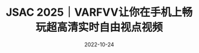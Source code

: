 ---
title: JSAC 2025｜VARFVV让你在手机上畅玩超高清实时自由视点视频
date: 2022-10-24
type: landing

sections:
  - block: contact
    content:

      text: |-
         # JSAC 2025｜VARFVV让你在手机上畅玩超高清实时自由视点视频
         >**题目**：VARFVV: View-Adaptive Real-Time Interactive Free-View Video Streaming with Edge Computing

         > **作者**：Qiang Hu, Qihan He, Houqiang Zhong, Guo Lu, Xiaoyun Zhang, Guangtao Zhai, Yanfeng Wang

         > **来源**：IEEE JSAC 2025

         > **文章地址**：https://arxiv.org/abs/2501.13630 

         > **视频链接**：https://www.bilibili.com/video/BV1ntLnzUEtJ 

         > **项目主页**：https://waveviewer.github.io/VARFVV/ 

         > **内容整理**：钟后强

         > 自由视角视频（FVV）允许用户从多个视角探索沉浸式视频内容。然而，由于视角切换的不确定性，以及传输和解码多个视频流所需的大量带宽和计算资源，FVV 的传输面临重大挑战，这可能导致频繁的播放中断。现有的方法，无论是基于客户端还是基于云端，在带宽和计算资源受限的条件下都难以满足高质量体验（QoE）的要求。为了解决这些问题，我们提出了 VARFVV，这是一种带宽和计算效率高的系统，能够实现高QoE和低切换延迟的实时交互式FVV流传输。具体而言，VARFVV 引入了一种低复杂度的 FVV 生成方案，在边缘服务器上根据用户选择的视角轨迹重新组装多视角视频帧，从而无需转码，显著降低了计算开销。这种设计特别适用于大规模、基于移动端的超高清视频（UHD）FVV体验。此外，我们提出了一种基于图神经网络的流行度自适应比特分配方法，该方法可以预测视角的受欢迎程度，并在带宽受限的情况下动态调整比特分配，以最大化 QoE。我们还构建了一个包含 10 个场景（如篮球、歌剧等）共 330 个视频的 FVV 数据集。大量实验结果表明，VARFVV 在视频质量、切换延迟、计算效率和带宽使用方面均优于现有方法，支持单个边缘服务器同时服务超过 **500** 名用户，视角切换延迟仅为 **71.5** 毫秒。


         ## 引言

         交互式自由视角视频（FVV）使用户能够如同身临其境般自由选择观看角度。FVV 通过多台紧密排列、时间同步的摄像机捕捉动态三维场景，并将数据编码为多个视频流，以呈现全景画面。这项技术能够实现沉浸式的实时直播，支持平滑的视角切换和动态的子弹时间效果，因而在演唱会、体育赛事和互动教学等大规模直播场景中展现出广阔的应用前景。然而，在移动网络上传输 FVV 面临诸多挑战，包括视频质量、视角切换延迟、传输带宽和计算资源等方面的问题，而这些因素往往相互冲突。实现高质量视频需要更高的带宽和处理能力，以完成视频流的加载、解码和渲染等任务。然而，移动网络与设备本身的带宽和处理能力存在固有限制，尤其在带宽受限或资源紧张的环境下尤为突出。随着视频质量的提升（如更高码率或分辨率），所需的传输带宽也成比例增加，容易造成网络拥堵与播放中断。此外，频繁的视角切换要求系统能够实时加载、解码与渲染数据，给服务器和终端设备带来巨大的计算压力，从而导致延迟增加，用户体验下降。仅优化单一方面（例如减少带宽使用或降低切换延迟）会损害视频质量或增加计算负担，从而加剧系统性能问题。这些复杂的权衡关系表明，必须开发有效策略，在各种冲突因素之间取得平衡，确保 FVV 在移动网络中的无缝高效传输。

         ![图1 VARFVV 系统示意图](images/teaser.png)

         为此，本文提出了一种全新的基于边缘计算的视角自适应实时交互式自由视角视频流系统（VARFVV），如图1所示。该系统在实现低视角切换延迟与高 QoE 的同时，也大幅降低了计算与传输成本。我们提出的创新点包括两大核心设计：1）首先，我们设计了一种低复杂度的 FVV 生成方案，能够在边缘服务器上根据用户选择的视角轨迹重新组装多视角视频帧，无需进行传统转码操作。相比基于转码的云端方法，该方案大幅加快了视频生成速度。组装完成的 FVV 流通过 WebRTC 实时传输给用户，实现极低的传输延迟。由于只需向客户端传输一条重组的视频流，VARFVV 显著减少了传输带宽和服务端/客户端的计算负载，使系统能高效支持大量用户在移动设备上同时享受高质量的超清 FVV 实时服务。2）其次，为进一步在受限码率条件下提升 QoE，我们引入了一种基于流行度自适应的比特分配策略。我们首先构建了一个面向 QoE 的优化模型，目标是最大化用户体验。为求解该问题，我们提出了一种基于图神经网络（GNN）的视角流行度预测方法，将每个视角建模为图中的一个节点，视角间的切换行为作为边连接节点，进而推测各视角的受欢迎程度。基于该预测结果，我们设计了一种新颖的比特分配方案，通过从冷门视角“借”比特分配给热门视角，以动态调整编码质量。此自适应策略优化了用户最常观看视角的视频质量，在有限带宽内最大化整体视觉体验，有效提升系统的 QoE 水平。

         **本文的主要贡献如下**：

         - 提出 VARFVV 系统，在带宽和计算资源有限的条件下，实现了高 QoE、低切换延迟的实时交互式 FVV 流传输，具备良好的可扩展性，适用于真实场景中的沉浸式服务交付。

         - 提出了一种无需转码、基于重组的视频生成方法，极大降低了边缘服务器的计算负担。实验表明，一台搭载 AMD Ryzen 7 3700 CPU@3.6 GHz 的边缘服务器可支持超过 **500** 名用户同时观看 FVV。

         - 构建了一个时空图神经网络，用于预测视角流行度，并基于此提出了流行度驱动的比特分配算法，在保证整体带宽约束的前提下，优化热门视角的视频质量，从而提升整体用户体验。

         ## 方法
         ![图2 VARFVV整体结构](images/pipeline.png)

         我们 VARFVV 的整体架构如图2所示。VARFVV 系统旨在通过集成多视角编码、基于流行度的自适应比特分配、边缘侧 FVV 流生成以及客户端解码，构建一个统一架构从而以提供高质量、实时的自由视角视频（FVV）服务。系统使用一组时间同步的 ZCAM 摄像机从多个视角采集动态三维场景，并通过  H.264 编码器在**多视角编码器模块**中对各个视角进行编码。每个视角被编码为两种格式：用于快速视角切换的视角切换表示（$S_i$）和用于稳定观看体验的视角常态表示（$C_i$）。这种双编码方式为连续、无缝的视角切换提供了基础保障。为了优化用户的观看体验（QoE），系统在云端服务器上引入了基于流行度的比特自适应分配算法。其中，**流行度预测模块**通过分析有限的历史用户交互数据，采用图神经网络预测未来各个视角的受欢迎程度。根据每个视角的预测流行度，**比特分配模块**会定期更新多视角编码器的比特率设置。该策略通过从感知上不重要的视角中更积极地“借用”比特资源，并将其分配给热门视角，从而在带宽受限的情况下提升整体 FVV 视频质量。边缘侧的 FVV 生成机制是系统减少视角切换延迟、降低传输和计算开销的关键所在。**同步模块**根据视频帧的显示时间戳（PTS）对多视角帧进行对齐，以确保精确同步。当用户与系统交互（如滑动或切换视角）时，**帧选择**与**帧重组**模块会根据用户选定的视角轨迹，动态选择并重新组合合适的帧，生成新的 FVV 流。由于系统仅对视频帧进行重组而非转码，因此能保持极低的计算开销。生成的 FVV 视频流通过 WebRTC 技术传输至客户端，确保低延迟的传输效果与用户操作的即时响应。客户端的解码模块在本地处理接收到的视频流，并根据需要向服务器发送交互信号。得益于 VARFVV 的设计，用户可在移动网络环境中高效地通过移动设备享受高质量的超清 FVV 实时服务。


         ### 基于双编码的FVV视频流生成模块
         在传统的基于云端的传输系统中，每当用户请求视频时，服务器都会对视频流进行重新编码，导致大量的计算开销。为缓解这一问题，我们提出了一种低复杂度的 FVV 流生成方案，该方案在边缘服务器上根据用户选择的视角路径，对多视角视频流中的 I 帧与 P 帧进行重组。在视频编码中，I 帧可以独立解码，而 P 帧则依赖于之前的 I/P 帧进行解码。因此，在切换视角时，系统必须等待新视角的 I 帧出现，若 I 帧间隔较长，则会造成明显的切换延迟，影响用户体验。为了实现低延迟的随机访问视角切换，可以在视频采集阶段对多视角视频进行高密度 I 帧编码。然而，由于在相同质量下 I 帧比 P 帧需要更多比特，若用户长时间保持视角不变，则传输大量 I 帧会造成带宽浪费。

         为解决上述矛盾，我们在视频采集阶段提出一种双编码策略：每个视角 $v_i$（$1\leq i\leq N$）被编码为两种表示，如图3所示：
         一种是视角切换表示（view-switching representation），记为 $S_i$，采用固定 GoP（Group of Pictures）长度为 2（$\hat{g}_{i,j}=2$），用于频繁切换视角的场景；
         另一种是视角常态表示（view-constant representation），记为 $C_i$，采用固定 GoP 长度为 25（$g_{i,j}=25$），适用于视角保持稳定的情况。
         ![图3 双编码视频流切换策略](images/viewswitch.png)

         编码完成后，多视角视频流被传输至边缘服务器，并根据用户的视角轨迹动态重组。当用户当前在第 $j$ 个视频片段中固定于视角 $v_i$ 时，边缘服务器会直接从 $C_{i,j}$ 中提取压缩帧作为输出，发送给用户。如果用户从 $v_i$ 切换至 $v_m$，则边缘服务器会立即从 $S_{i+1,j}$ 到 $S_{m,j}$ 中选择时间连续的 I 帧，按时间顺序拼接生成新的 FVV 视频流并传输给用户。切换完成后，服务器继续从 $S_{m,j}$ 中提取帧作为输出，直到遇到 $C_{m,j}$ 中的一个时间同步的 I 帧，此时便切换回使用 $C_{m,j}$ 中的视频帧。

         该流程实现了连续、无缝且快速的视角切换，同时几乎不会增加额外的计算复杂度。值得一提的是，为进一步减少切换延迟，当 $i$ 为偶数时，我们在 $S_{i,j}$ 的起始位置插入一个 I 帧，使相邻视角切换表示中的 I 帧错峰排列，从而有效降低视角切换延迟。


         ### QoE感知的比特分配优化建模

         我们旨在在有限带宽资源下，通过为每个视频片段 $j$ 中的各视角分配比特率，最大化用户的观看体验（QoE）。令 $R_{i,j}$ 和 $\hat{R}_{i,j}$ 分别表示视角 $C_i$ 和 $S_i$ 在第 $j$ 个视频片段中的比特分配，其中 $i\in\{1,2,\cdots,N\}$。我们将该视频片段下的总 QoE 定义为：
         $$
            \mathbf{QoE_j}(R_{1,j},\dots,R_{N,j},\hat{R}_{1,j},\dots,\hat{R}_{N,j}) = 
            \mathbf{QoE_{1,j}}  -  \mu_1 \mathbf{QoE_{2,j}}  - \mu_2 \mathbf{QoE_{3,j}}
         $$
         其中，$\mathbf{QoE_{1,j}}$ 表示视频质量体验约束，$\mathbf{QoE_{2,j}}$ 表示视角切换质量波动约束，$\mathbf{QoE_{3,j}}$ 表示时序一致质量约束，$\mu_1$ 和 $\mu_2$ 为权重因子。

         **视频质量体验约束**
         我们采用对数模型来刻画 QoE 与比特率的关系：$\mathbf{QoE_{1,i,j}} = \log(1+R_{i,j}/\eta)$。其中 $\eta$ 是模型参数。考虑全部视角切换与常态表示，视频质量的 QoE 表达式为：
         $$
         \mathbf{QoE_{1,j}} = \sum_{i=1}^{N} x_{i,j}\log(1+R_{i,j}/\eta )+\sum_{i=1}^{N} \hat{x}_{i, j}\log(1+\hat{R}_{i,j}/\hat{\eta} )
         $$
         其中 $x_{i,j}$ 和 $\hat{x}_{i,j}$ 表示第 $j$ 段视频中 $C_i$ 和 $S_i$ 的视角流行度，$\hat{\eta}$ 为另一模型参数。由于这两个流行度值事先未知，我们利用历史视角请求预测其值，记为 $p_{i,j}$ 和 $\hat{p}_{i,j}$。代入后，公式变为：
         $$
         \mathbf{QoE_{1,j}} = \sum_{i=1}^{N} p_{i,j}\log(1+R_{i,j}/\eta )+\sum_{i=1}^{N} \hat{p}_{i,j}\log(1+\hat{R}_{i,j}/\hat{\eta} )
         $$

         **视角切换质量波动约束**
         视角切换时，由于不同视角可能被以不同码率编码，视频质量会出现突变，从而影响观看体验。为衡量并限制这种变化，定义如下指标：
         $$
         \mathbf{QoE_{2,j}} = \mu_3 \sum_{i=2}^{N}\hat{p}_{i,j}(\hat{R}_{i,j}-\hat{R}_{i-1,j})^2 + \sum_{i=2}^{N}\hat{p}_{i,j}(\hat{R}_{i,j}/\hat{\eta}-R_{i-1,j}/\eta)^2    
         $$
         第一项衡量连续视角切换表示之间的码率差异，第二项衡量常态表示与切换表示间的质量过渡，$\mu_3$ 为加权因子。

         **时序一致质量约束**
         当用户保持固定视角时，连续视频片段间码率波动也会影响体验，特别是在沉浸式环境中可能引发眩晕等不适。为量化该问题，定义如下指标：
         $$
         \mathbf{QoE_{3,j}} = \sum_{i=1}^{N}p_{i,j}(R_{i,j}-R_{i,j-1})^2
         $$

         **优化问题建模**
         最终的 QoE 感知比特分配优化问题建模如下：
         $$
         \mathbf{arg \ max} \quad \mathbf{QoE_j}(R_{1,j},\dots,R_{N,j},\hat{R}_{1,j},\dots,\hat{R}_{N,j}) \\
         \mathbf{s.t.} \quad \sum_{i=1}^{N} R_{i,j} + \hat{R}_{i,j} \le R_j \\
         \qquad R_{\mathbf{min}} \le R_{i,j} \le R_{\mathbf{max}}, \quad \hat{R}_{\mathbf{min}} \le \hat{R}_{i,j} \le \hat{R}_{\mathbf{max}} 
         $$
         该问题可分为两个阶段：首先预测视角流行度 $p_{i,j}$ 和 $\hat{p}_{i,j}$，随后基于预测结果进行比特分配。值得注意的是，与聚焦于 $360^\circ$ 视频中基于图块的码率优化不同，我们的方案专为 FVV 多视角视频而设计，在视角动态切换场景下提出了新的约束与指标，更契合该场景的 QoE 需求。

         ### 基于图神经网络的视角流行度预测方法
         为实现自适应比特分配，我们提出了一种基于历史数据的新方法，用于预测视角的流行度 $p_{i,j}$ 和 $\hat{p}_{i,j}$。我们将用户视角切换行为分成两类，第一类是**常态视角**，用户在选择偏好视角后通常保持固定观看，很少切换。因此，我们将前一个视频片段中各视角的真实流行度（$x_{i,j-1}$）作为下一个片段的预测值（$p_{i,j}$）。我们将该方法称为“前一帧流行度延续模型（PPC）”。第二类是**视角切换**，由于用户频繁切换关注视角，流行度变化具有高度非线性和复杂性。传统方法如 LSTM 网络能够捕捉时序动态，但未能考虑视角间的空间关系，而这对于准确预测 FVV 中的视角流行度至关重要。我们将 Guo 等人用于交通交叉口预测的注意力机制时空图神经网络（GNN）方法应用于 FVV 的流行度建模，从而同时捕捉时间与空间依赖关系。

         该基于注意力机制的时空 GNN 模型将每个视角建模为图 $G$ 中的一个顶点，视频片段中每个视角的流行度作为对应顶点的属性，如图4所示。对于在摄像机连接关系上相邻的视角，顶点间建立无向边，形成图结构。邻接矩阵 $\mathbf{A}$ 被构建以反映相邻摄像机间的连接关系，从而捕捉视角之间的空间相关性，具体表达如下：
         $$
            G =(V,E,\mathbf{A}) \\
            |V| = N, \quad \mathbf{A} \in \mathbb{R}^{N \times N}
         $$
         其中 $N$ 表示视角总数，$V$ 是顶点集合，$E$ 表示摄像机之间逻辑视角切换所形成的边。对于每一帧，模型在空间维度上对相邻节点的信息进行聚合，同时在时间维度上对相同节点在不同时间点的特征进行聚合。注意力机制使模型能够聚焦于更相关的空间邻居和历史时间步，从而更有效地捕捉空间相关性（如相邻视角）与用户偏好变化等时间动态。该设计保证了模型在用户行为突变等复杂场景下仍具有良好的鲁棒性和预测性能。

         ![图4 结合空间与时间注意力的视角流行度图模型](images/graph.png)

         ### 基于流行度的自适应比特分配

         在预测出各视角的流行度后，我们为 VARFVV 系统中的每一帧制定了相应的比特分配方案。该方案通过构建拉格朗日函数并结合 KKT 条件，求解 QoE 最大化目标。拉格朗日函数为
         $$
         L(\lambda, R_{1,j},\dots,R_{N,j},\hat{R}_{1,j},\dots,\hat{R}_{N,j}) \nonumber \\
         = \sum_{i=1}^{N} p_{i,j}\log(1+R_{i,j}/\eta )+\sum_{i=1}^{N} \hat{p}_{i, j}\log(1+\hat{R}_{i,j}/\hat{\eta} ) \nonumber \\ 
         - \mu_1 \cdot \mu_3\sum_{i=2}^{N}\hat{p}_{i,j}(\hat{R}_{i,j}-\hat{R}_{i-1,j})^2 \nonumber \\
         - \mu_1 \cdot \sum_{i=2}^{N}\hat{p}_{i,j}(\hat{R}_{i,j}/\hat{\eta}-R_{i-1,j}/\eta)^2 \nonumber \\
         - \mu_2\sum_{i=1}^{N}p_{i,j}(R_{i,j}-R_{i,j-1})^2 \nonumber \\
         + \lambda \left(R_j-\sum_{i=1}^{N}(\hat{R}_{i,j}+R_{i,j})\right)
         $$
         其中，$\lambda$ 是拉格朗日乘子，$R_j$ 表示第 $j$ 个时间片的比特预算，其定义如下：
         $$
         R_j=\frac{R_{avg}\times(N_{coded}+SW)-R_{coded}}{SW} \\
         R_{avg}=R_{tar}\times T_d
         $$
         其中，$R_{tar}$ 是 VARFVV 系统中所有表示的目标码率，$T_d$ 是视频片段的时长。$N_{coded}$ 和 $R_{coded}$ 分别表示已编码的时间片数量及其累计码率消耗。$SW$ 为滑动窗口的大小，用于平滑比特率的动态调节。
         接下来，我们对 Lagrange 函数分别对 $R_{i,j}$ 和 $\hat{R}_{i,j}$ 求偏导，并令其为 0，求解得到 $\lambda$、$R_{i,j}$ 和 $\hat{R}_{i,j}$。


         ## 实验

         **数据集：** 我们构建了一个 VARFVV 数据集(https://github.com/qianghu-huber/VARFVV_Dataset)，包含来自 10 个场景的 330 个视频，包括篮球、歌剧、武术等。我们招募 82 名参与者使用我们的 VARFVV 自由观看这些视频并记录他们的观看轨迹。

         ### 方法有效性评估

         1. **视角预测性能比较**
            图 5 展示了各方法在视角流行度预测任务中的精度累积分布函数。
            ![图5 流行度预测精度的累积分布函数（CDF）对比](images/predict.png)

            具体而言，PPC（Previous Popularity Carryover）方法在视角常态场景中表现良好，能够利用前一视频片段的流行度进行有效预测，但在视角频繁切换的场景中表现不佳，因为它无法捕捉用户行为的动态变化。LSTM 虽然能够建模时间动态，在视角切换场景中具有一定效果，但由于无法建模视角之间的空间关系，其整体表现受限。相比之下，GNN 利用图结构同时建模了视角之间的空间相关性和用户行为的时间变化，在用户频繁切换视角时能够更好地适应焦点转移，从而实现更高的预测精度。我们的混合方法综合了 PCC 在视角稳定场景中的优势与 GNN 在动态视角切换场景中的能力，从而在两类场景中都能实现更高的预测准确性。

         2. **用户体验性能比较**
            图 6 展示了各方案下的用户 QoE 测量结果。所有方案在所有表示上使用的总比特数相同。实验表明，我们提出的比特分配策略在高码率和低码率条件下均取得了最佳的 QoE 表现，验证了所提出方法的有效性。相比之下，原始分配方法的表现始终低于其他方法，这是因为流行度自适应比特分配策略能够更积极地从不受欢迎的视角“借用”比特，并将其分配给更受欢迎的视角。
            ![图6 用户 QoE 累积分布函数对比](images/userqoe.png)

         3. **系统时延**
            我们评估了三项对自由视角视频观看体验具有关键影响的延迟指标：启动延迟、视角切换延迟和事件到眼延迟（event-to-eye delay）。启动延迟是指从发送视频流请求到第一帧视频出现在屏幕上的时间。视角切换延迟表示用户发出视角切换请求到所选视角成功显示之间的时间间隔。事件到眼延迟衡量从摄像机捕捉事件开始，到该事件在客户端屏幕上呈现所经历的时间。实验结果表明，VARFVV 系统的平均启动延迟约为 195.1 毫秒，而视角切换延迟更短，仅约为 71.5 毫秒，低于人眼感知的阈值。如图7所示，VARFVV 系统的事件到眼延迟约为 0.51 秒。
            ![图7 VARFVV系统时延](images/delay.png)

         ### 对比实验

         1. **FVV性能对比**
            我们将 VARFVV 的性能与三种现有方法进行了对比：ConventionalFVV（客户端接收所有视角视频流）、HASFVV（客户端以 HTTP 自适应流方式接收 10 路视角）、以及 EdgeEncodingFVV （在边缘服务器进行帧转码）。我们从以下几个维度进行性能评估：**峰值信噪比（PSNR）**、**传输码率**、以及包括客户端 CPU、边缘服务器 CPU 和 GPU 在内的**计算资源使用情况**（其中 GPU 使用量指所需 GPU 数量）。我们模拟了 500 名用户同时体验 FVV 的场景，用以评估边缘服务器的计算资源消耗。所有方法均在相同的硬件与软件环境下进行评估，包括边缘服务器和客户端配置。我们根据用户交互程度将测试场景分为低交互和高交互两类。
            ![图8 低交互场景FVV性能对比](images/compare1.png)

            图 8 展示了在 1080p@25FPS 下，“低交互场景”中 VARFVV 与其他方法的对比结果。与 ConventionalFVV 和 HASFVV 不同，这两种方法需要客户端接收并解码多个视频流，因而需要较高的带宽和较大的 CPU 使用率；而我们提出的 VARFVV 在传输码率和客户端 CPU 开销更低的同时，依然实现了更高的视频质量。此外，相较于 EdgeEncodingFVV，我们的方法在不进行转码的情况下保留了原始视频质量，同时显著降低了计算负担。

            ![图9 高交互场景FVV性能对比](images/compare2.png)
            图 9 展示了在 1080p@25FPS 下，“高交互场景”中 VARFVV 与其他方法的对比结果。VARFVV 相比 ConventionalFVV 和 HASFVV，在传输码率和客户端 CPU 使用方面表现更优，且视频质量显著更高。虽然在 PSNR 数值上略低于 EdgeEncodingFVV，但在主观观感上保持了相当的视频质量，特别是在快速视角切换时，用户对失真不敏感。此外，为达到相似的视频效果，EdgeEncodingFVV 的计算资源开销远高于 VARFVV。具体而言，我们的单台边缘服务器**无需使用 GPU**，而 EdgeEncodingFVV 则需部署多达 **25 块 RTX4000 显卡**（每块可同时编码最多 20 路 1080p@25fps 视频）以支持 500 名用户。VARFVV 在边缘服务器的 CPU 使用上也更加高效，其使用率为 **153\%**，远低于 EdgeEncodingFVV 的 **4700\%**（主要用于解码操作）。VARFVV 通过连续重组多视角视频帧（无需边缘端解码和转码），使每台服务器能够高效支持多达 **500** 名用户并发访问，显著降低了系统的计算资源需求。

         2. **4K分辨率系统开销对比**
            ![表1 4K分辨率系统开销对比](images/resource.png)
            我们在 4K@25FPS 的视频条件下进行了实验，以评估当 500 名用户同时使用 VARFVV、HASFVV 和 EdgeEncodingFVV 时的计算开销。表1展示了实验结果。在客户端 CPU 使用方面，我们的 VARFVV 与 EdgeEncodingFVV 均为 45%，而 HASFVV 高达 494%，这是因为 HASFVV 并未利用边缘服务器进行处理，导致计算负载完全落在客户端。在边缘服务器端，我们的方法在不使用 GPU 的前提下仅占用 232% 的 CPU 资源；相比之下，EdgeEncodingFVV 使用了 100 块 GPU 卡，总 CPU 使用率高达 52560%。这些结果表明，VARFVV 无论在客户端还是边缘服务器端，均具有轻量化和高计算效率的显著优势。

         ## 结论

         我们提出并实现了 VARFVV——一种新型的自由视角视频（FVV）流媒体系统，在保持低计算与传输开销的同时，实现了低视角切换延迟与高用户体验（QoE）的目标。我们提出的高效 FVV 流生成方法通过对视频帧的解复用与重组，显著降低了边缘端的计算负载，使该系统非常适合于面向移动端的大规模超高清视频（UHD）FVV 应用场景。此外，我们还设计了基于 PPC（前一帧流行度延续）与 GNN（图神经网络） 的视角流行度预测算法，以及用于多视角编码的流行度自适应比特分配算法，以在有限码率资源下最大化整体 QoE。大量实验结果表明，我们的方法在视频质量、计算资源使用和传输带宽等方面表现优异，综合性能优于当前主流方法。
---